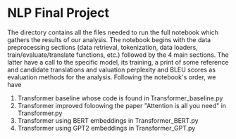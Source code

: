 # NLP Final Project

The directory contains all the files needed to run the full notebook which gathers the results of our analysis.
The notebook begins with the data preprocessing sections (data retrieval, tokenization, data loaders, train/evaluate/translate functions, etc.) followed by the 4 main sections. The latter have a call to the specific model, its training, a print of some reference and candidate translations and valuation perplexity and BLEU scores as evaluation methods for the analysis.
Following the notebook's order, we have 
1) Transformer baseline whose code is found in Transformer_baseline.py
2) Transformer improved foloowing the paper "Attention is all you need" in Transformer.py
3) Transformer using BERT embeddings in Transformer_BERT.py
4) Transformer using GPT2 embeddings in Transformer_GPT.py


